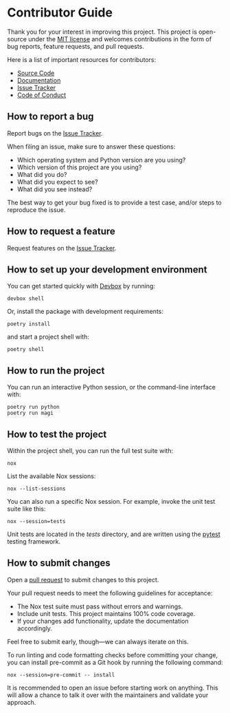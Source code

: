 # Contributor Guide

Thank you for your interest in improving this project.
This project is open-source under the [MIT license] and
welcomes contributions in the form of bug reports, feature requests, and pull requests.

Here is a list of important resources for contributors:

- [Source Code]
- [Documentation]
- [Issue Tracker]
- [Code of Conduct]

[mit license]: https://opensource.org/license/mit/
[source code]: https://github.com/ologistio/magi
[documentation]: https://docs.magi.sh
[issue tracker]: https://github.com/ologistio/magi/issues

## How to report a bug

Report bugs on the [Issue Tracker].

When filing an issue, make sure to answer these questions:

- Which operating system and Python version are you using?
- Which version of this project are you using?
- What did you do?
- What did you expect to see?
- What did you see instead?

The best way to get your bug fixed is to provide a test case,
and/or steps to reproduce the issue.

## How to request a feature

Request features on the [Issue Tracker].

## How to set up your development environment

You can get started quickly with [Devbox] by running:

```console
devbox shell
```

Or, install the package with development requirements:

```console
poetry install
```

and start a project shell with:

```console
poetry shell
```

[devbox]: https://www.jetpack.io/devbox/docs/installing_devbox/

## How to run the project

You can run an interactive Python session, or
the command-line interface with:

```console
poetry run python
poetry run magi
```

## How to test the project

Within the project shell, you can run the
full test suite with:

```console
nox
```

List the available Nox sessions:

```console
nox --list-sessions
```

You can also run a specific Nox session.
For example, invoke the unit test suite like this:

```console
nox --session=tests
```

Unit tests are located in the _tests_ directory,
and are written using the [pytest] testing framework.

[pytest]: https://pytest.readthedocs.io/

## How to submit changes

Open a [pull request] to submit changes to this project.

Your pull request needs to meet the following guidelines for acceptance:

- The Nox test suite must pass without errors and warnings.
- Include unit tests. This project maintains 100% code coverage.
- If your changes add functionality, update the documentation accordingly.

Feel free to submit early, though—we can always iterate on this.

To run linting and code formatting checks before committing your change, you can install pre-commit as a Git hook by running the following command:

```console
nox --session=pre-commit -- install
```

It is recommended to open an issue before starting work on anything.
This will allow a chance to talk it over with the maintainers and validate your approach.

[pull request]: https://github.com/ologistio/magi/pulls

<!-- github-only -->

[code of conduct]: CODE_OF_CONDUCT.md
